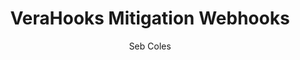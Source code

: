 ---
layout: post
repolink: "https://github.com/sebcoles/VeraHooks"
title: "VeraHooks Mitigation Webhooks"
description: "React .NET Core solution for creating custom webhooks that watch application profiles and trigger when mitigations meet specified conditions."
author: "Seb Coles"
author-link: "https://github.com/sebcoles"
content-type: "other_integrations"
repo: "github"
repo_title: "VeraHooks Mitigation Webhooks"
---